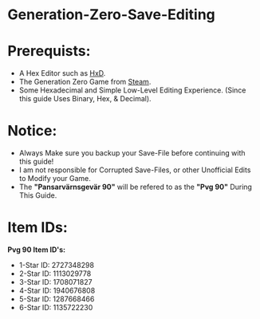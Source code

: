 # Generation-Zero-Save-Editing

# Prerequists:
- A Hex Editor such as [HxD](https://mh-nexus.de/en/downloads.php?product=HxD20).
- The Generation Zero Game from [Steam](https://store.steampowered.com/app/704270/Generation_Zero/).
- Some Hexadecimal and Simple Low-Level Editing Experience. (Since this guide Uses Binary, Hex, & Decimal).

# Notice:
- Always Make sure you backup your Save-File before continuing with this guide!
- I am not responsible for Corrupted Save-Files, or other Unofficial Edits to Modify your Game.
- The **"Pansarvärnsgevär 90"** will be refered to as the **"Pvg 90"** During This Guide.

# Item IDs:
**Pvg 90 Item ID's:**
- 1-Star ID: 2727348298
- 2-Star ID: 1113029778
- 3-Star ID: 1708071827
- 4-Star ID: 1940676808
- 5-Star ID: 1287668466
- 6-Star ID: 1135722230
